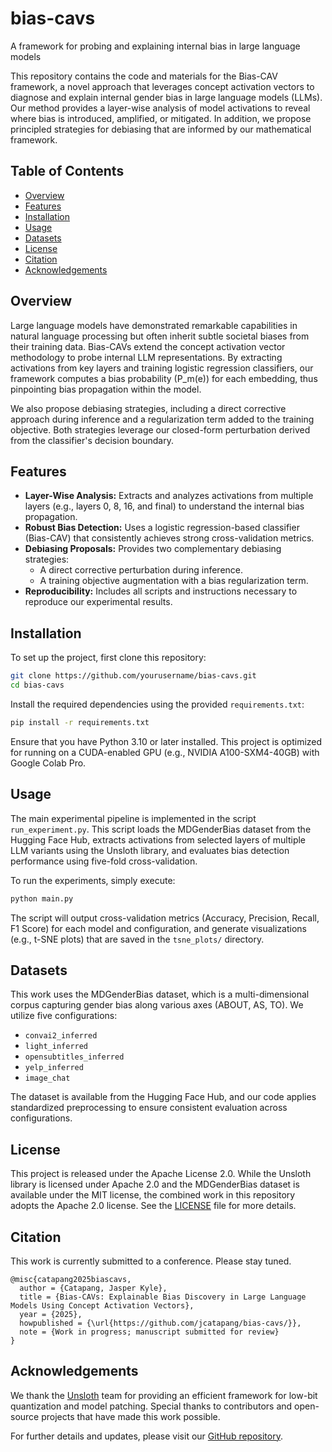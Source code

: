 # bias-cavs
A framework for probing and explaining internal bias in large language models

This repository contains the code and materials for the Bias-CAV framework, a novel approach that leverages concept activation vectors to diagnose and explain internal gender bias in large language models (LLMs). Our method provides a layer-wise analysis of model activations to reveal where bias is introduced, amplified, or mitigated. In addition, we propose principled strategies for debiasing that are informed by our mathematical framework.

## Table of Contents

- [Overview](#overview)
- [Features](#features)
- [Installation](#installation)
- [Usage](#usage)
- [Datasets](#datasets)
- [License](#license)
- [Citation](#citation)
- [Acknowledgements](#acknowledgements)

## Overview

Large language models have demonstrated remarkable capabilities in natural language processing but often inherit subtle societal biases from their training data. Bias-CAVs extend the concept activation vector methodology to probe internal LLM representations. By extracting activations from key layers and training logistic regression classifiers, our framework computes a bias probability \(P_m(e)\) for each embedding, thus pinpointing bias propagation within the model.

We also propose debiasing strategies, including a direct corrective approach during inference and a regularization term added to the training objective. Both strategies leverage our closed-form perturbation derived from the classifier's decision boundary.

## Features

- **Layer-Wise Analysis:** Extracts and analyzes activations from multiple layers (e.g., layers 0, 8, 16, and final) to understand the internal bias propagation.
- **Robust Bias Detection:** Uses a logistic regression-based classifier (Bias-CAV) that consistently achieves strong cross-validation metrics.
- **Debiasing Proposals:** Provides two complementary debiasing strategies:
  - A direct corrective perturbation during inference.
  - A training objective augmentation with a bias regularization term.
- **Reproducibility:** Includes all scripts and instructions necessary to reproduce our experimental results.

## Installation

To set up the project, first clone this repository:

```bash
git clone https://github.com/yourusername/bias-cavs.git
cd bias-cavs
```

Install the required dependencies using the provided `requirements.txt`:

```bash
pip install -r requirements.txt
```

Ensure that you have Python 3.10 or later installed. This project is optimized for running on a CUDA-enabled GPU (e.g., NVIDIA A100-SXM4-40GB) with Google Colab Pro.

## Usage

The main experimental pipeline is implemented in the script `run_experiment.py`. This script loads the MDGenderBias dataset from the Hugging Face Hub, extracts activations from selected layers of multiple LLM variants using the Unsloth library, and evaluates bias detection performance using five-fold cross-validation.

To run the experiments, simply execute:

```bash
python main.py
```

The script will output cross-validation metrics (Accuracy, Precision, Recall, F1 Score) for each model and configuration, and generate visualizations (e.g., t-SNE plots) that are saved in the `tsne_plots/` directory.

## Datasets

This work uses the MDGenderBias dataset, which is a multi-dimensional corpus capturing gender bias along various axes (ABOUT, AS, TO). We utilize five configurations:
- `convai2_inferred`
- `light_inferred`
- `opensubtitles_inferred`
- `yelp_inferred`
- `image_chat`

The dataset is available from the Hugging Face Hub, and our code applies standardized preprocessing to ensure consistent evaluation across configurations.

## License

This project is released under the Apache License 2.0. While the Unsloth library is licensed under Apache 2.0 and the MDGenderBias dataset is available under the MIT license, the combined work in this repository adopts the Apache 2.0 license. See the [LICENSE](LICENSE) file for more details.

## Citation

This work is currently submitted to a conference. Please stay tuned.

```
@misc{catapang2025biascavs,
  author = {Catapang, Jasper Kyle},
  title = {Bias-CAVs: Explainable Bias Discovery in Large Language Models Using Concept Activation Vectors},
  year = {2025},
  howpublished = {\url{https://github.com/jcatapang/bias-cavs/}},
  note = {Work in progress; manuscript submitted for review}
}
```

## Acknowledgements

We thank the [Unsloth](https://github.com/unslothai/unsloth) team for providing an efficient framework for low-bit quantization and model patching. Special thanks to contributors and open-source projects that have made this work possible.

For further details and updates, please visit our [GitHub repository](https://github.com/jcatapang/bias-cavs).
